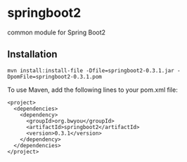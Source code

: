 # springboot2
common module for Spring Boot2

## Installation

```
mvn install:install-file -Dfile=springboot2-0.3.1.jar -DpomFile=springboot2-0.3.1.pom
```

To use Maven, add the following lines to your pom.xml file:

  ```maven
  <project>
    <dependencies>
      <dependency>
        <groupId>org.bwyou</groupId>
        <artifactId>springboot2</artifactId>
        <version>0.3.1</version>
      </dependency>
    </dependencies>
  </project>
  ```



